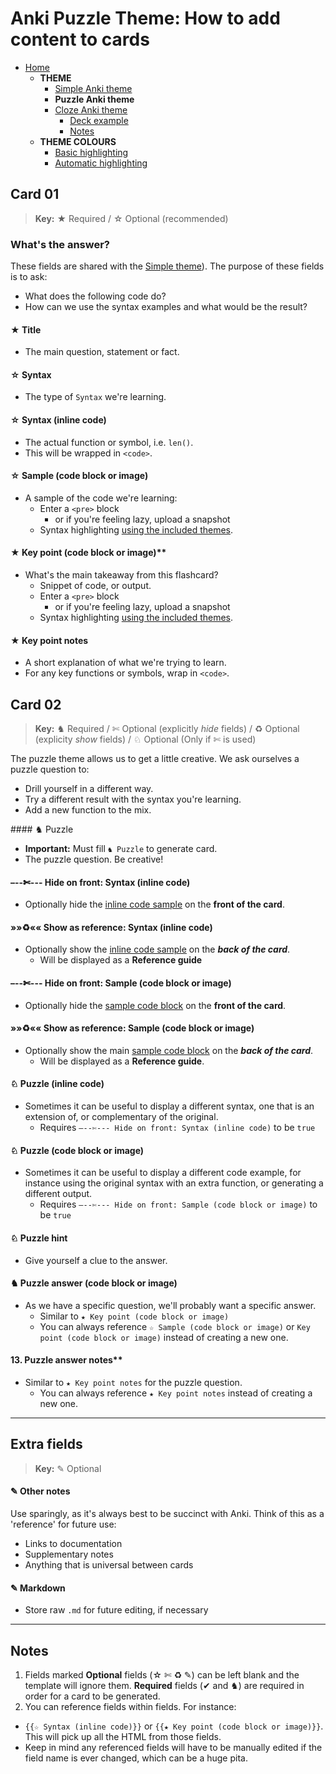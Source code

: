 # Anki Puzzle Theme: How to add content to cards

- [Home](../../README.md)
  - **THEME**
    - [Simple Anki theme](../simple/README.md)
    - **Puzzle Anki theme**
    - [Cloze Anki theme](../cloze/README.md)
      - [Deck example](../../deck/README.md)
      - [Notes](#notes)
  - **THEME COLOURS**
    - [Basic highlighting](../assets/css/README.md)
    - [Automatic highlighting](../assets/css/README.md#automatic-syntax-highlighting-with-pygments)



## Card 01
> **Key:** ★ Required / ☆ Optional (recommended)

### What's the answer?

These fields are shared with the [Simple theme](../simple/README.md)). The purpose of these fields is to ask:

- What does the following code do?
- How can we use the syntax examples and what would be the result?

#### ★ Title

- The main question, statement or fact.

#### ☆ Syntax

- The type of `Syntax` we're learning.

#### ☆ Syntax (inline code)

- The actual function or symbol, i.e. `len()`.
- This will be wrapped in `<code>`.

#### ☆ Sample (code block or image)

- A sample of the code we're learning:
  - Enter a `<pre>` block
    - or if you're feeling lazy, upload a snapshot
  - Syntax highlighting [using the included themes](../assets/css/README.md).

#### ★ Key point (code block or image)**

- What's the main takeaway from this flashcard?
  - Snippet of code, or output.
  - Enter a `<pre>` block
    - or if you're feeling lazy, upload a snapshot
  - Syntax highlighting [using the included themes](../assets/css/README.md).

#### ★ Key point notes

- A short explanation of what we're trying to learn.
- For any key functions or symbols, wrap in `<code>`.




## Card 02
> **Key:** ♞ Required / ✄ Optional (explicitly *hide* fields) / ♻ Optional (explicity *show* fields) / ♘ Optional (Only if ✄ is used)

The puzzle theme allows us to get a little creative. We ask ourselves a puzzle question to:

- Drill yourself in a different way.
- Try a different result with the syntax you're learning.
- Add a new function to the mix.

#### ♞ Puzzle

- **Important:** Must fill `♞ Puzzle` to generate card.
- The puzzle question. Be creative!

#### –--✄--- Hide on front: Syntax (inline code)

- Optionally hide the [inline code sample](#-syntax-inline-code) on the **front of the card**.

#### »»♻«« Show as reference: Syntax (inline code)

- Optionally show the [inline code sample](#-syntax-inline-code) on the ***back of the card***.
  - Will be displayed as a **Reference guide**

#### –--✄--- Hide on front: Sample (code block or image)

- Optionally hide the [sample code block](#-sample-code-block-or-image) on the **front of the card**.

#### »»♻«« Show as reference: Sample (code block or image)

- Optionally show the main [sample code block](#-sample-code-block-or-image) on the ***back of the card***.
  - Will be displayed as a **Reference guide**.

#### ♘ Puzzle (inline code)

- Sometimes it can be useful to display a different syntax, one that is an extension of, or complementary of the original.
  - Requires `–--✄--- Hide on front: Syntax (inline code)` to be `true`

#### ♘ Puzzle (code block or image)

- Sometimes it can be useful to display a different code example, for instance using the original syntax with an extra function, or generating a different output.
  - Requires `–--✄--- Hide on front: Sample (code block or image)` to be `true`

#### ♘ Puzzle hint

- Give yourself a clue to the answer.

#### ♞ Puzzle answer (code block or image)

- As we have a specific question, we'll probably want a specific answer.
  - Similar to `★ Key point (code block or image)`
  - You can always reference `☆ Sample (code block or image)` or `Key point (code block or image)` instead of creating a new one.

#### 13. Puzzle answer notes**

- Similar to `★ Key point notes` for the puzzle question.
  - You can always reference `★ Key point notes` instead of creating a new one.



-----



## Extra fields
> **Key:** ✎ Optional

#### ✎ Other notes

Use sparingly, as it's always best to be succinct with Anki. Think of this as a 'reference' for future use:

- Links to documentation
- Supplementary notes
- Anything that is universal between cards

#### ✎ Markdown

- Store raw `.md` for future editing, if necessary



-----



## Notes

1. Fields marked **Optional** fields (☆ ✄ ♻ ✎) can be left blank and the template will ignore them. **Required** fields (✔ and ♞) are required in order for a card to be generated.
2. You can reference fields within fields. For instance:
  - `{{☆ Syntax (inline code)}}` or `{{★ Key point (code block or image)}}`. This will pick up all the HTML from those fields.
  - Keep in mind any referenced fields will have to be manually edited if the field name is ever changed, which can be a huge pita.
